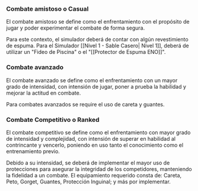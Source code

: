 

### Combate amistoso o Casual

El combate amistoso se define como el enfrentamiento con el propósito de jugar y poder experimentar el combate de forma segura. 

Para este contexto, el simulador deberá de contar con algún revestimiento de espuma. Para el Simulador [[Nivel 1 - Sable Casero| Nivel 1]], deberá de utilizar un "Fideo de Piscina" o el "[[Protector de Espuma ENO]]".

### Combate avanzado

El combate avanzado se define como el enfrentamiento con un mayor grado de intensidad, con intensión de jugar, poner a prueba la habilidad y mejorar la actitud en combate.

Para combates avanzados se require el uso de careta y guantes.
### Combate Competitivo o Ranked

El combate competitivo se define como el enfrentamiento con mayor grado de intensidad y complejidad, con intensión de superar en  habilidad al contrincante y vencerlo, poniendo en uso tanto el conocimiento como el entrenamiento previo.

Debido a su intensidad, se deberá de implementar el mayor uso de protecciones para asegurar la integridad de los competidores, manteniendo la fidelidad a un combate. El equipamiento requerido consta de: Careta, Peto, Gorget, Guantes, Protección Inguinal; y más por implementar. 
